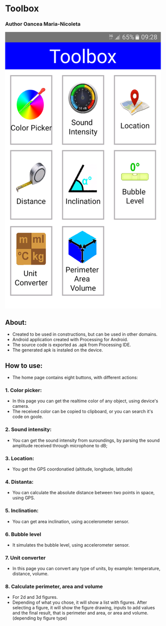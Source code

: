 # Toolbox
### Author Oancea Maria-Nicoleta

![alt text](https://github.com/oanceamaria/Projects/blob/master/Toolbox.png "Start page")

## About:
  - Created to be used in constructions, but can be used in other domains.
  - Android application created with Processing for Android.
  - The source code is exported as .apk from Processing IDE.
  - The generated apk is instaled on the device.

## How to use:
  - The home page contains eight buttons, with different actions:
    
###  1. Color picker:
  - In this page you can get the realtime color of any object, using device's camera.
  - The received color can be copied to clipboard, or you can search it's code on goole.
    
###  2. Sound intensity:
  - You can get the sound intensity from suroundings, by parsing the sound amplitude received through microphone to dB;

### 3. Location:
  - You get the GPS coordonatied (altitude, longitude, latitude)
    
### 4. Distanta:
- You can calculate the absolute distance between two points in space, using GPS.
   
### 5. Inclination:
  - You can get area inclination, using accelerometer sensor.
    
### 6. Bubble level
  - It simulates the bubble level, using accelerometer sensor.
   
###  7. Unit converter
  - In this page you can convert any type of units, by example: temperature, distance, volume.
   
###  8. Calculate perimeter, area and volume
   - For 2d and 3d figures.
   - Depending of what you chose, it will show a list with figures. After selecting a figure, it will show the figure drawing, inputs         to add values and the final result, that is perimeter and area, or area and volume.(depending by figure type)
      
